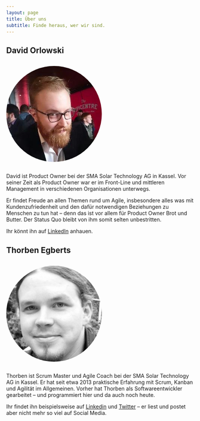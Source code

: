 ```yaml
---
layout: page
title: Über uns
subtitle: Finde heraus, wer wir sind.
---
```


<style>
.gravatar-avatar {
  margin: 12px 0 12px 0;
  height: 256px;
	border-radius: 50%;
	-moz-border-radius: 50%;
	-webkit-border-radius: 50%;
}
</style>

## David Orlowski

<img src="/assets/img/davidorlowski.jpg" class="gravatar-avatar">

David ist Product Owner bei der SMA Solar Technology AG in Kassel. Vor seiner Zeit als Product Owner war er im Front-Line und mittleren Management in verschiedenen Organisationen unterwegs.

Er findet Freude an allen Themen rund um Agile, insbesondere alles was mit Kundenzufriedenheit und den dafür notwendigen Beziehungen zu Menschen zu tun hat – denn das ist vor allem für Product Owner Brot und Butter. Der Status Quo bleibt von ihm somit selten unbestritten.

Ihr könnt ihn auf [LinkedIn](https://www.linkedin.com/in/david-orlowski-08334971/) anhauen.

## Thorben Egberts

<img src="/assets/img/thorbenegberts.jpg" class="gravatar-avatar">

Thorben ist Scrum Master und Agile Coach bei der SMA Solar Technology AG in Kassel. Er hat seit etwa 2013 praktische Erfahrung mit Scrum, Kanban und Agilität im Allgemeinen. Vorher hat Thorben als Softwareentwickler gearbeitet – und programmiert hier und da auch noch heute.

Ihr findet ihn beispielsweise auf [Linkedin](https://www.linkedin.com/pub/thorben-egberts/85/690/94b) und [Twitter](https://twitter.com/thorbenegberts) – er liest und postet aber nicht mehr so viel auf Social Media.
